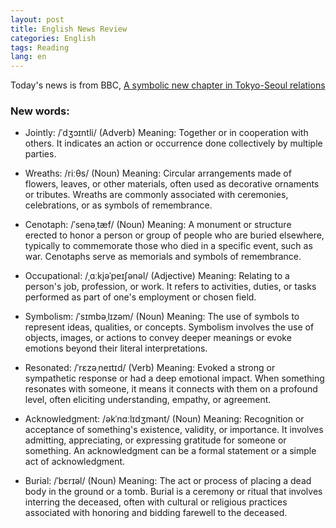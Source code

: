 ```yaml
---
layout: post
title: English News Review
categories: English
tags: Reading
lang: en
---
```



Today's news is from BBC, [A symbolic new chapter in Tokyo-Seoul relations](https://www.bbc.com/news/live/uk-65647898)

### New words: 

- Jointly: /ˈdʒɔɪntli/ (Adverb)
Meaning: Together or in cooperation with others. It indicates an action or occurrence done collectively by multiple parties.


- Wreaths: /riːθs/ (Noun)
Meaning: Circular arrangements made of flowers, leaves, or other materials, often used as decorative ornaments or tributes. Wreaths are commonly associated with ceremonies, celebrations, or as symbols of remembrance.

- Cenotaph: /ˈsenəˌtæf/ (Noun)
Meaning: A monument or structure erected to honor a person or group of people who are buried elsewhere, typically to commemorate those who died in a specific event, such as war. Cenotaphs serve as memorials and symbols of remembrance.

- Occupational: /ˌɑːkjəˈpeɪʃənəl/ (Adjective)
Meaning: Relating to a person's job, profession, or work. It refers to activities, duties, or tasks performed as part of one's employment or chosen field.

- Symbolism: /ˈsɪmbəˌlɪzəm/ (Noun)
Meaning: The use of symbols to represent ideas, qualities, or concepts. Symbolism involves the use of objects, images, or actions to convey deeper meanings or evoke emotions beyond their literal interpretations.

- Resonated: /ˈrɛzəˌneɪtɪd/ (Verb)
Meaning: Evoked a strong or sympathetic response or had a deep emotional impact. When something resonates with someone, it means it connects with them on a profound level, often eliciting understanding, empathy, or agreement.

- Acknowledgment: /əkˈnɑːlɪdʒmənt/ (Noun)
Meaning: Recognition or acceptance of something's existence, validity, or importance. It involves admitting, appreciating, or expressing gratitude for someone or something. An acknowledgment can be a formal statement or a simple act of acknowledgment.

- Burial: /ˈbɛrɪəl/ (Noun)
Meaning: The act or process of placing a dead body in the ground or a tomb. Burial is a ceremony or ritual that involves interring the deceased, often with cultural or religious practices associated with honoring and bidding farewell to the deceased.